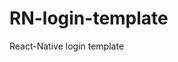 # RN-login-template
React-Native login template

<imgr src="https://blog.cinarr.com/wp-content/uploads/2020/05/preview_Image.png" width="800" />
